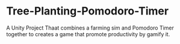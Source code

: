 # Tree-Planting-Pomodoro-Timer
A Unity Project Thaat combines a farming sim and Pomodoro Timer together to creates a game that promote productivity by gamify it.
